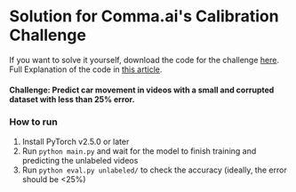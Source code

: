 # Solution for Comma.ai's Calibration Challenge

If you want to solve it yourself, download the code for the challenge [here](https://github.com/commaai/calib_challenge/tree/main). <br/>
Full Explanation of the code in [this article](https://medium.com/@marklpd/predicting-car-movements-in-videos-with-a-neural-network-bedd2cc83497).

#### Challenge: Predict car movement in videos with a small and corrupted dataset with less than 25% error.

### How to run
1. Install PyTorch v2.5.0 or later
2. Run `python main.py` and wait for the model to finish training and predicting the unlabeled videos
3. Run `python eval.py unlabeled/` to check the accuracy (ideally, the error should be <25%)
